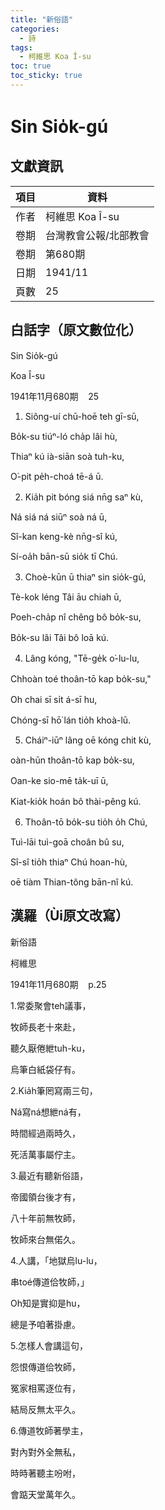 ```yaml
---
title: "新俗語"
categories:
  - 詩
tags:
  - 柯維思 Koa Î-su
toc: true
toc_sticky: true
---
```


# Sin Sio̍k-gú

## 文獻資訊

| 項目 | 資料 |
|---|---|
| 作者 | 柯維思 Koa Î-su |
| 卷期 | 台灣教會公報/北部教會 |
| 卷期 | 第680期 |
| 日期 | 1941/11 |
| 頁數 | 25 |

## 白話字（原文數位化）

Sin Sio̍k-gú

Koa Î-su

1941年11月680期    25

1. Siông-uí chū-hoē teh gī-sū,

Bo̍k-su tiúⁿ-ló cha̍p lâi hù,

Thiaⁿ kú ià-siān soà tuh-ku,

O͘-pit pe̍h-choá tē-á ū.

2. Kia̍h pit bóng siá nn̄g saⁿ kù,

Ná siá ná siūⁿ soà ná ū,

Sî-kan keng-kè nn̄g-sî kú,

Sí-oa̍h bān-sū sio̍k tī Chú.

3. Choè-kūn ū thiaⁿ sin sio̍k-gú,

Tè-kok léng Tâi āu chiah ū,

Poeh-cha̍p nî chêng bô bo̍k-su,

Bo̍k-su lâi Tâi bô loā kú.

4. Lâng kóng, "Tē-ge̍k o͘-lu-lu,

Chhoàn toé thoân-tō kap bo̍k-su,"

Oh chai sī si̍t á-sī hu,

Chóng-sī hō͘ lán tio̍h khoà-lū.

5. Cháiⁿ-iūⁿ lâng oē kóng chit kù,

oàn-hūn thoân-tō kap bo̍k-su,

Oan-ke sio-mē ta̍k-uī ū,

Kiat-kio̍k hoán bô thài-pêng kú.

6. Thoân-tō bo̍k-su tio̍h o̍h Chú,

Tuì-lāi tuì-goā choân bû su,

Sî-sî tio̍h thiaⁿ Chú hoan-hù,

oē tiàm Thian-tông bān-nî kú.

## 漢羅（Ùi原文改寫）

新俗語

柯維思

1941年11月680期    p.25

1.常委聚會teh議事，

牧師長老十來赴，

聽久厭倦紲tuh-ku，

烏筆白紙袋仔有。

2.Kia̍h筆罔寫兩三句，

Ná寫ná想紲ná有，

時間經過兩時久，

死活萬事屬佇主。

3.最近有聽新俗語，

帝國領台後才有，

八十年前無牧師，

牧師來台無偌久。

4.人講，「地獄烏lu-lu，

串toé傳道佮牧師，」

Oh知是實抑是hu，

總是予咱著掛慮。

5.怎樣人會講這句，

怨恨傳道佮牧師，

冤家相罵逐位有，

結局反無太平久。

6.傳道牧師著學主，

對內對外全無私，

時時著聽主吩咐，

會踮天堂萬年久。
